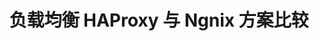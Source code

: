 ---
layout: post
title: 负载均衡 HAProxy 与 Ngnix 方案比较
categories: [负载均衡,HAProxy,Ngnix]
description: 负载均衡 HAProxy 与 Ngnix 方案比较
keywords: 负载均衡,HAProxy,Ngnix
---